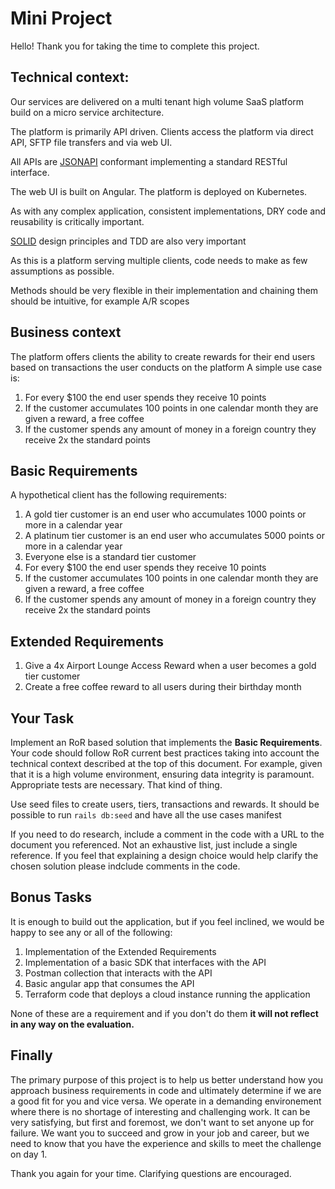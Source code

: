 # Mini Project

Hello! Thank you for taking the time to complete this project.

## Technical context:

Our services are delivered on a multi tenant high volume SaaS platform build on a micro service architecture.

The platform is primarily API driven. Clients access the platform via direct API, SFTP file transfers and via web UI.

All APIs are [JSONAPI](jsonapi.org) conformant implementing a standard RESTful interface.

The web UI is built on Angular. The platform is deployed on Kubernetes.

As with any complex application, consistent implementations, DRY code and reusability is critically important.

[SOLID](https://en.wikipedia.org/wiki/SOLID) design principles and TDD are also very important

As this is a platform serving multiple clients, code needs to make as few assumptions as possible.

Methods should be very flexible in their implementation and chaining them should be intuitive, for example A/R scopes

## Business context

The platform offers clients the ability to create rewards for their end users based on transactions the user conducts on the platform
A simple use case is:
1. For every $100 the end user spends they receive 10 points
2. If the customer accumulates 100 points in one calendar month they are given a reward, a free coffee
3. If the customer spends any amount of money in a foreign country they receive 2x the standard points

## Basic Requirements

A hypothetical client has the following requirements:

1. A gold tier customer is an end user who accumulates 1000 points or more in a calendar year
2. A platinum tier customer is an end user who accumulates 5000 points or more in a calendar year
3. Everyone else is a standard tier customer
4. For every $100 the end user spends they receive 10 points
5. If the customer accumulates 100 points in one calendar month they are given a reward, a free coffee
6. If the customer spends any amount of money in a foreign country they receive 2x the standard points

## Extended Requirements

1. Give a 4x Airport Lounge Access Reward when a user becomes a gold tier customer
2. Create a free coffee reward to all users during their birthday month

## Your Task

Implement an RoR based solution that implements the <b>Basic Requirements</b>. Your code should follow RoR current best practices
taking into account the technical context described at the top of this document. For example, given that it is a high volume environment, ensuring
data integrity is paramount. Appropriate tests are necessary. That kind of thing.

Use seed files to create users, tiers, transactions and rewards. It should be possible to run `rails db:seed` and have all the use cases manifest

If you need to do research, include a comment in the code with a URL to the document you referenced.
Not an exhaustive list, just include a single reference.
If you feel that explaining a design choice would help clarify the chosen solution please indclude comments in the code.

## Bonus Tasks

It is enough to build out the application, but if you feel inclined, we would be happy to see any or all of the following:

1. Implementation of the Extended Requirements
2. Implementation of a basic SDK that interfaces with the API
3. Postman collection that interacts with the API
4. Basic angular app that consumes the API
5. Terraform code that deploys a cloud instance running the application

None of these are a requirement and if you don't do them <b>it will not reflect in any way on the evaluation.</b>

## Finally

The primary purpose of this project is to help us better understand how you approach business requirements in code
and ultimately determine if we are a good fit for you and vice versa. We operate in a demanding environement where there is no shortage of
interesting and challenging work. It can be very satisfying, but first and foremost, we don't want to set anyone up for failure. We want you
to succeed and grow in your job and career, but we need to know that you have the experience and skills to meet the challenge on day 1.

Thank you again for your time. Clarifying questions are encouraged.
